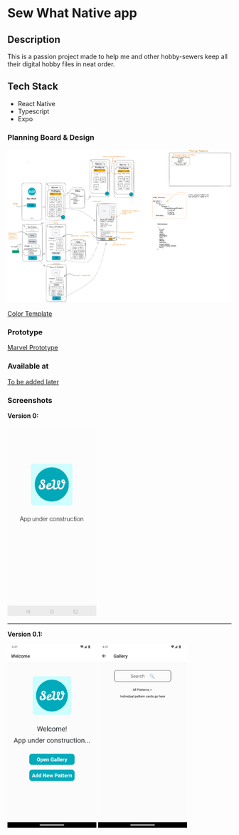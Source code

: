 # Sew What Native app

## Description

  This is a passion project made to help me and other hobby-sewers keep all their digital hobby files in neat order.

## Tech Stack

- React Native
- Typescript
- Expo

### Planning Board & Design

![Excalidraw Board](./assets/sew-what-planning.png)

[Color Template](https://huemint.com/website-1/#palette=fdfdfd-05aabc-f8ae06)

### Prototype

[Marvel Prototype](https://marvelapp.com/prototype/9f97jii/screen/91074177)

### Available at

[To be added later](.)

### Screenshots

**Version 0:**

<img alt="Screenshot Version 0" src="./assets/sewVersion0.jpg" width="200px"/>

<hr>

**Version 0.1:**

<img alt="Screenshot Welcome 0.1" src="./assets/sewWelcome01.png" width="200px"/>
<img alt="Screenshot Gallery 0.1" src="./assets/sewGallery01.png" width="200px"/>

